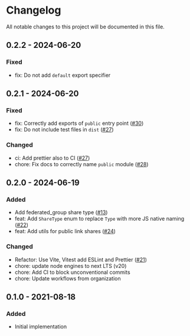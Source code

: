 # Changelog

All notable changes to this project will be documented in this file.

## 0.2.2 - 2024-06-20

### Fixed

-   fix: Do not add `default` export specifier

## 0.2.1 - 2024-06-20

### Fixed

-   fix: Correctly add exports of `public` entry point \([\#30](https://github.com/nextcloud-libraries/nextcloud-sharing/pull/30)\)
-   fix: Do not include test files in `dist` \([\#27](https://github.com/nextcloud-libraries/nextcloud-sharing/pull/27)\)

### Changed

-   ci: Add prettier also to CI \([\#27](https://github.com/nextcloud-libraries/nextcloud-sharing/pull/29)\)
-   chore: Fix docs to correctly name `public` module \([\#28](https://github.com/nextcloud-libraries/nextcloud-sharing/pull/28)\)

## 0.2.0 - 2024-06-19

### Added

-   Add federated_group share type \([\#13](https://github.com/nextcloud-libraries/nextcloud-sharing/pull/13)\)
-   feat: Add `ShareType` enum to replace `Type` with more JS native naming \([\#22](https://github.com/nextcloud-libraries/nextcloud-sharing/pull/22)\)
-   feat: Add utils for public link shares \([\#24](https://github.com/nextcloud-libraries/nextcloud-sharing/pull/24)\)

### Changed

-   Refactor: Use Vite, Vitest add ESLint and Prettier \([\#21](https://github.com/nextcloud-libraries/nextcloud-sharing/pull/21)\)
-   chore: update node engines to next LTS (v20)
-   chore: Add CI to block unconventional commits
-   chore: Update workflows from organization

## 0.1.0 - 2021-08-18

### Added

-   Initial implementation
